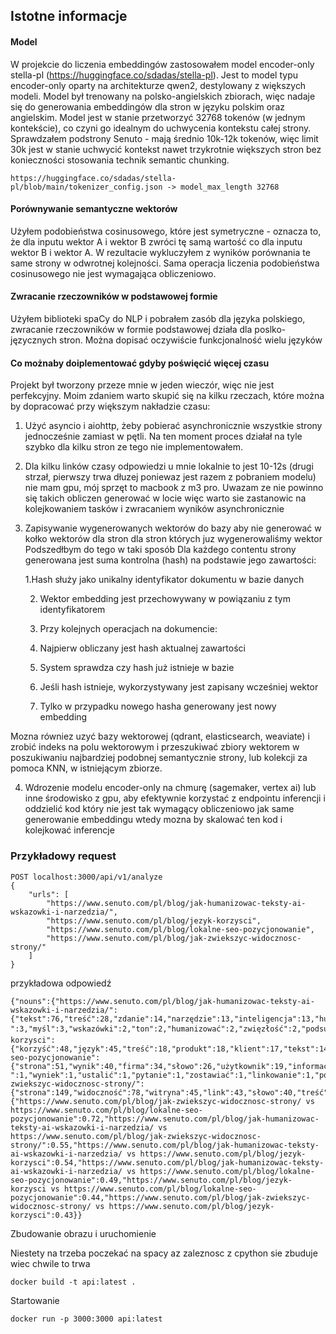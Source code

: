 ## Istotne informacje

#### Model

W projekcie do liczenia embeddingów zastosowałem model encoder-only stella-pl (https://huggingface.co/sdadas/stella-pl). Jest to model typu encoder-only oparty na architekturze qwen2, destylowany z większych modeli.
Model był trenowany na polsko-angielskich zbiorach, więc nadaje się do generowania embeddingów dla stron w języku polskim oraz angielskim.
Model jest w stanie przetworzyć 32768 tokenów (w jednym kontekście), co czyni go idealnym do uchwycenia kontekstu całej strony. Sprawdzałem podstrony Senuto - mają średnio 10k-12k tokenów, więc limit 30k jest w stanie uchwycić kontekst nawet trzykrotnie większych stron bez konieczności stosowania technik semantic chunking.


```
https://huggingface.co/sdadas/stella-pl/blob/main/tokenizer_config.json -> model_max_length 32768
```

#### Porównywanie semantyczne wektorów
Użyłem podobieństwa cosinusowego, które jest symetryczne - oznacza to, że dla inputu wektor A i wektor B zwróci tę samą wartość co dla inputu wektor B i wektor A.
W rezultacie wykluczyłem z wyników porównania te same strony w odwrotnej kolejności.
Sama operacja liczenia podobieństwa cosinusowego nie jest wymagająca obliczeniowo.

#### Zwracanie rzeczowników w podstawowej formie
Użyłem biblioteki spaCy do NLP i pobrałem zasób dla języka polskiego, zwracanie rzeczowników w formie podstawowej działa dla poslko-języcznych stron. Można dopisać oczywiście funkcjonalność wielu języków

#### Co możnaby doiplementować gdyby poświęcić więcej czasu
Projekt był tworzony przeze mnie w jeden wieczór, więc nie jest perfekcyjny. Moim zdaniem warto skupić się na kilku rzeczach, które można by dopracować przy większym nakładzie czasu:

1. Użyć asyncio i aiohttp, żeby pobierać asynchronicznie wszystkie strony jednocześnie zamiast w pętli. Na ten moment proces działał na tyle szybko dla kilku stron ze tego nie implementowałem.

2. Dla kilku linków czasy odpowiedzi u mnie lokalnie to jest 10-12s (drugi strzał, pierwszy trwa dłuzej poniewaz jest razem z pobraniem modelu) nie mam gpu, mój sprzęt to macbook z m3 pro. 
Uwazam ze nie powinno się takich obliczen generować w locie więc warto sie zastanowic na kolejkowaniem tasków i zwracaniem wyników asynchronicznie

3. Zapisywanie wygenerowanych wektorów do bazy aby nie generować w kołko wektorów dla stron dla stron których juz wygenerowaliśmy wektor
Podszedłbym do tego w taki sposób
Dla każdego contentu strony generowana jest suma kontrolna (hash) na podstawie jego zawartości:
    
    1.Hash służy jako unikalny identyfikator dokumentu w bazie danych
    
    2. Wektor embedding jest przechowywany w powiązaniu z tym identyfikatorem
    
    3. Przy kolejnych operacjach na dokumencie:
    
    4. Najpierw obliczany jest hash aktualnej zawartości
    
    5. System sprawdza czy hash już istnieje w bazie
    
    6. Jeśli hash istnieje, wykorzystywany jest zapisany wcześniej wektor
    
    7. Tylko w przypadku nowego hasha generowany jest nowy embedding

Mozna równiez uzyć bazy wektorowej (qdrant, elasticsearch, weaviate) i zrobić indeks na polu wektorowym i przeszukiwać zbiory wektorem w poszukiwaniu najbardziej podobnej semantycznie strony, lub kolekcji za pomoca KNN, w istniejącym zbiorze.

4. Wdrozenie modelu encoder-only na chmurę (sagemaker, vertex ai) lub inne środowisko z gpu, aby efektywnie korzystać z endpointu inferencji i oddzielić kod który nie jest tak wymagący obliczeniowo jak same generowanie embeddingu wtedy mozna by skalować ten kod i kolejkować inferencje

### Przykładowy request

```
POST localhost:3000/api/v1/analyze
{
    "urls": [
        "https://www.senuto.com/pl/blog/jak-humanizowac-teksty-ai-wskazowki-i-narzedzia/",
        "https://www.senuto.com/pl/blog/jezyk-korzysci",
        "https://www.senuto.com/pl/blog/lokalne-seo-pozycjonowanie",
        "https://www.senuto.com/pl/blog/jak-zwiekszyc-widocznosc-strony/"
    ]
}
```

przykładowa odpowiedź

```
{"nouns":{"https://www.senuto.com/pl/blog/jak-humanizowac-teksty-ai-wskazowki-i-narzedzia/":{"tekst":76,"treść":28,"zdanie":14,"narzędzie":13,"inteligencja":13,"humanizacja":12,"informacja":9,"struktura":9,"prompt":8,"strona":8,"długość":8,"dane":7,"temat":7,"treści":6,"jakość":6,"analiza":6,"akapit":6,"styl":6,"przykład":6,"artykuł":6,"sposób":6,"fakt":5,"cel":5,"czytelnik":5,"wyszukiwarka":5,"efekt":5,"podstawa":5,"odbiorca":5,"słowo":5,"doświadczenie":5,"pytanie":5,"czynnik":4,"rytm":4,"tworzyć":4,"detektor":4,"proces":4,"oko":4,"zakres":4,"konstrukcja":4,"list":4,"czas":4,"osoba":4,"autor":4,"użytkownik":4,"wartość":4,"fragment":4,"rower":4,"prompta":4,"przypadek":4,"wynik":4,"rok":4,"content":3,"pozycja":3,"pomoc":3,"chata":3,"zwrot":3,"grupa":3,"perspektywa":3,"model":3,"łańcuch":3,"wiedza":3,"użyć":3,"wersja":3,"źródło":3,"większość":3,"pisać":3,"-":3,"myśl":3,"wskazówki":2,"ton":2,"humanizować":2,"zwięzłość":2,"podsumowanie":2,"ogólnik":2,"rzut":2,"wytyczna":2,"powtarzalność":2,"aspekt":2,"język":2,"marka":2,"spójność":2,"szczyt":2,"odbior":2,"brzmienie":2,"detektór":2,"element":2,"algorytm":2,"wskazówka":2,"praca":2,"wybór":2,"rodzaj":2,"stosować":2,"umieszczać":2,"tabela":2,"kwestia":2,"read":2,"potrzeba":2,"krok":2,"halucynacja":2,"opis":2,"linka":2,"szyk":2,"sekcja":2,"modele":2,"błąd":2,"detekcja":2,"ozdobnik":2,"odpowiedź":2,"wprowadzić":2,"sposob":2,"oczekiwanie":2,"rynek":2,"nawigacja":2,"potencjał":2,"konkurencja":2,"baza":2,"dzień":2,"spis":1,"minuta":1,"poziom":1,"generyczność":1,"fraza":1,"brak":1,"przejście":1,"nadużywanie":1,"świat":1,"sztampowość":1,"tożsamość":1,"emocja":1,"płynność":1,"narracja":1,"copywriter":1,"redaktor":1,"wykorzystać":1,"podejście":1,"wzgląd":1,"media":1,"dostarczać":1,"mowa":1,"obręb":1,"wykrycie":1,"wymaganie":1,"wygenerować":1,"poinformować":1,"zmiana":1,"skłonieć":1,"zapis":1,"newsletter":1,"ułatwiyć":1,"produkt":1,"wypunktować":1,"sformułowanie":1,"sektor":1,"premium":1,"wyrażenie":1,"intelligence":1,"personalizacja":1,"materiał":1,"wariant":1,"obróbka":1,"punkt":1,"wyjście":1,"podawać":1,"przekonanie":1,"technologia":1,"generować":1,"pobierać":1,"system":1,"dokument":1,"👉":1,"rozwiązanie":1,"ramy":1,"czytać":1,"podać":1,"ok":1,"oryginalność":1,"wrażenie":1,"zlepek":1,"typ":1,"anegdota":1,"życie":1,"metafora":1,"porównanie":1,"ukłon":1,"konsekwencja":1,"podpis":1,"powielać":1,"miara":1,"link":1,"tona":1,"dawka":1,"humor":1,"podnieść":1,"wydajność":1,"dostęp":1,"miejsce":1,"wysiłek":1,"schematyczność":1,"synonim":1,"idiomy":1,"kolokwializmy":1,"humanizatory":1,"pogrubienie":1,"sygnatura":1,"powtórzenie":1,"narzędzia":1,"przepływ":1,"przykładem":1,"zastosowanie":1,"praktyka":1,"tendencja":1,"przestrzeń":1,"konkret":1,"zapychacz":1,"przeredaguj":1,"kombo":1,"część":1,"zmienność":1,"formatować":1,"długośc":1,"przyswajać":1,"obraz":1,"cytat":1,"monotonia":1,"linki":1,"definicja":1,"korzyść":1,"wymóg":1,"spełnić":1,"chat":1,"writer":1,"prompto":1,"rezultat":1,"test":1,"kolejność":1,"starcie":1,"writara":1,"możliwość":1,"pojawieć":1,"branża":1,"udział":1,"okolica":1,"wniosek":1,"detektory":1,"wyrocznia":1,"sugestia":1,"waga":1,"wytyczny":1,"znaczenie":1,"wsparcie":1,"generowania":1,"sukces":1,"cecha":1,"standard":1,"badanie":1,"przepisywać":1,"dziedzina":1,"rankingach":1,"uwzględniać":1,"resarch":1,"kreatywność":1,"sprawdzenie":1,"prompty":1,"szlif":1,"powodzenie":1,"post":1,"marketingie":1,"zagadnienie":1,"marketingiem":1,"trial":1,"szkoleniu":1,"termin":1},"https://www.senuto.com/pl/blog/jezyk-korzysci":{"korzyść":48,"język":45,"treść":18,"produkt":18,"klient":17,"tekst":14,"sprzedaż":11,"odbiorca":11,"model":8,"tworzyć":8,"przykład":8,"potrzeba":7,"człowiek":7,"cecha":7,"zaleta":6,"oferta":6,"sposób":6,"copywriting":6,"copywriter":5,"technika":5,"grupa":4,"pisać":4,"usługa":4,"marka":4,"reklama":4,"post":4,"wyobraźnia":4,"dane":4,"komunikacja":3,"marketing":3,"perswazja":3,"techniki":3,"błąd":3,"wykorzystać":3,"opis":3,"zakup":3,"dzień":3,"działanie":3,"media":3,"firma":3,"użyć":3,"read":3,"czas":3,"koniec":3,"raz":3,"osoba":3,"uwaga":3,"zdanie":3,"pytanie":3,"możliwość":3,"fakt":3,"hotel":3,"informacja":3,"klucz":2,"content":2,"aida":2,"minuta":2,"hasło":2,"praca":2,"wymaganie":2,"rynek":2,"e":2,"artykuł":2,"poziom":2,"znajomość":2,"wiedza":2,"praktyka":2,"księgowość":2,"program":2,"przypadek":2,"wyliczenie":2,"odwołać":2,"internet":2,"plaża":2,"tłum":2,"zdjęcie":2,"zainteresowanie":2,"rzeczywistość":2,"spis":1,"dany":1,"ucho":1,"szansa":1,"handlowiec":1,"kupować":1,"specjalista":1,"sprawa":1,"namawian":1,"palec":1,"must":1,"have":1,"zrozumienie":1,"kwestia":1,"definicja":1,"opisywać":1,"zysek":1,"cel":1,"zwiększyć":1,"zaufanie":1,"employer":1,"pobranie":1,"booka":1,"polubienie":1,"fanpage":1,"czytelnik":1,"wynik":1,"landing":1,"page":1,"y":1,"social":1,"odpowiedź":1,"decyzja":1,"konwersja":1,"sformułowanie":1,"przemyślenie":1,"komunikat":1,"facebook":1,"efekt":1,"potencjał":1,"zmniejszać":1,"budżet":1,"koszt":1,"pozyskać":1,"zapis":1,"newsletter":1,"przejście":1,"strona":1,"dodania":1,"koszyk":1,"nauka":1,"poradnik":1,"początkujący":1,"potwór":1,"góra":1,"las":1,"trudność":1,"teoria":1,"emocja":1,"lęk":1,"oczekiwać":1,"szkoła":1,"zajęcia":1,"wartość":1,"element":1,"znaczenie":1,"dystans":1,"konkret":1,"zwrot":1,"głowa":1,"rozwój":1,"biznes":1,"płyn":1,"podział":1,"akapit":1,"wstawiyć":1,"śródtytueł":1,"cytat":1,"materiał":1,"odbiorc":1,"skalować":1,"sklep":1,"case":1,"study":1,"wezwanie":1,"tablica":1,"nazwać":1,"zwrócć":1,"rozwiązanie":1,"potakiwanie":1,"zadanie":1,"biegać":1,"odkurzacz":1,"fan":1,"powiązanie":1,"fana":1,"piekarnik":1,"dostęp":1,"dodatek":1,"podkreślać":1,"konkurencja":1,"miesiąc":1,"prezent":1,"kontekst":1,"zastosowanie":1,"przedstawić":1,"plaż":1,"wstęp":1,"gość":1,"odpoczynek":1,"wyjść":1,"apartament":1,"leżak":1,"widok":1,"ocean":1,"napój":1,"bar":1,"molo":1,"relaks":1,"telefon":1,"aparat":1,"robić":1,"lustrzanka":1,"kliknięec":1,"znajomy":1,"wakacje":1,"powódź":1,"motywacja":1,"badacz":1,"funkcja":1,"równiez":1,"skrót":1,"pożądanie":1,"działać":1,"schemat":1,"przyciągnięć":1,"zwiększeć":1,"wzbudzyć":1,"posiadać":1,"przedmiot":1,"porada":1,"ogólnik":1,"jedno":1,"frazes":1,"kosz":1,"zlecenie":1,"punkt":1,"widzenie":1,"pozór":1,"wzgląd":1,"meta":1,"oszustwo":1,"ortografia":1,"interpunkcja":1,"komentarz":1,"przecinek":1,"ćwiczenie":1,"miejsce":1,"oczekiwanie":1,"kliknięcie":1,"opise":1,"wyliczeni":1,"kłamstwo":1,"wiara":1,"życie":1,"nacisk":1,"treści":1,"myśleć":1,"kolej":1,"modelu":1,"metoda":1,"projektantka":1,"managerka":1,"trial":1,"szkoleniu":1,"termin":1},"https://www.senuto.com/pl/blog/lokalne-seo-pozycjonowanie":{"strona":51,"wynik":40,"firma":34,"słowo":26,"użytkownik":19,"informacja":19,"fraza":18,"obszar":17,"lokalizacja":15,"konkurencja":15,"miasto":15,"wyszukiwarka":14,"usługa":14,"wizytówka":14,"wyszukiwanie":13,"struktura":12,"przypadek":12,"serwis":11,"pozycja":10,"fraz":10,"dane":10,"page":9,"pozycjonowanie":9,"biznes":9,"klient":9,"branża":9,"element":9,"narzędzie":9,"wyszukiwać":8,"pozycjonować":8,"działanie":8,"zapytanie":8,"mapa":8,"nazwa":8,"adres":8,"opinia":8,"algorytm":7,"landing":7,"dzielnica":7,"znaczenie":7,"działalność":7,"optymalizacja":7,"analiza":7,"typ":7,"treść":6,"zależność":6,"znacznik":6,"widoczność":6,"fryzjer":6,"sposób":6,"miejsce":6,"uwaga":6,"czynnik":6,"sygnał":6,"profil":6,"link":6,"sklep":5,"katalog":5,"pack":5,"odnośnik":5,"title":5,"domena":5,"podstrona":5,"placówka":5,"sens":4,"rodzaj":4,"dzień":4,"sieć":4,"kawiarnia":4,"media":4,"zdjęcie":4,"źródło":4,"witryna":4,"możliwość":4,"produkt":4,"oddział":4,"podział":4,"restauracja":4,"kuchnia":4,"podstawa":3,"zmiana":3,"okolica":3,"punkt":3,"godzina":3,"otwarcie":3,"ustalać":3,"portal":3,"wpis":3,"krok":3,"piekarnia":3,"przykład":3,"opis":3,"kampania":3,"teren":3,"post":3,"zakres":3,"doprecyzować":3,"utworzyć":3,"doprecyzowanie":3,"zabieg":3,"parametr":3,"dodać":3,"oznaczenie":3,"content":2,"szukać":2,"pogłębiać":2,"schema":2,"podsumowanie":2,"cel":2,"pomoc":2,"artykuł":2,"region":2,"statystyka":2,"ciąg":2,"ustawienie":2,"rynku":2,"decyzja":2,"numer":2,"raz":2,"site":2,"waga":2,"linka":2,"zamian":2,"linek":2,"ilość":2,"description":2,"nagłówk":2,"sytuacja":2,"problem":2,"liczba":2,"pomysł":2,"ruch":2,"moduł":2,"miara":2,"interakcja":2,"kod":2,"czas":2,"trial":2,"potencjał":2,"kraj":2,"rozbudowa":2,"oparcie":2,"istnieć":2,"oferta":2,"kwestia":2,"poprawa":2,"gabinet":2,"zasada":2,"reguła":2,"atrybut":2,"tekst":2,"pozyskiwać":2,"linkbuilding":2,"skala":2,"sukces":2,"spis":1,"śledź":1,"minuta":1,"szereg":1,"zwiększyć":1,"zakład":1,"gastronomia":1,"beauty":1,"rok":1,"mnie”/":1,"rozwój":1,"trend":1,"przedsiębiorca":1,"grono":1,"słuszność":1,"osoba":1,"przedsiębiorstwo":1,"zadbanie":1,"szansa":1,"moment":1,"rynek":1,"hydraulik":1,"huta":1,"branż":1,"siłownia":1,"hotel":1,"biblioteka":1,"promień":1,"ulica":1,"zintensyfikować":1,"poziom":1,"telefon":1,"ocena":1,"ułatwienie":1,"urządzenie":1,"przycisk":1,"trasa":1,"-":1,"wyniek":1,"ustalić":1,"pytanie":1,"zostawiać":1,"linkowanie":1,"popularność":1,"instytucja":1,"klub":1,"grupa":1,"zainteresowanie":1,"umieszczć":1,"recenzje":1,"jakość":1,"praktyka":1,"odpowiadać":1,"umieszczeć":1,"wzmianka":1,"umieszczenie":1,"address":1,"oko":1,"zachować":1,"zaangażowanie":1,"meldować":1,"pogo":1,"personalizacja":1,"wpływ":1,"kontekst":1,"obsługa":1,"read":1,"definicja":1,"korzyść":1,"robota":1,"zaindeksować":1,"frazy":1,"dentysta":1,"prać":1,"dywan":1,"poszukiwanie":1,"rozpocząć":1,"sprawdzeć":1,"ranking":1,"wgląd":1,"planer":1,"słów":1,"baz":1,"propozycje":1,"baza":1,"podpowiedzie":1,"lista":1,"meta":1,"przejrzeć":1,"stan":1,"konkurent":1,"real":1,"sfera":1,"wpisać":1,"analizy":1,"wykaz":1,"marka":1,"wizytówki":1,"ekspert":1,"kontakt":1,"uwierzytelnienie":1,"wpisanie":1,"poczta":1,"podać":1,"copywriting":1,"strategie":1,"porada":1,"początkujący":1,"kopalnia":1,"wydarzeni":1,"rabat":1,"tydzień":1,"publikacja":1,"zdjęcia":1,"właściciel":1,"sesja":1,"siedziba":1,"wystawić":1,"recenzja":1,"mnogość":1,"ile":1,"placówk":1,"budowa":1,"stworzyć":1,"utworzenie":1,"dziesiątka":1,"setka":1,"konsekwencja":1,"wygenerowania":1,"thin":1,"duplikacja":1,"obręb":1,"całość":1,"rzeczywistość":1,"ośrodek":1,"zastosowanie":1,"infrastruktura":1,"posiadać":1,"sprzedażą":1,"brand":1,"zagłębienie":1,"wzór":1,"indeksować":1,"wolumen":1,"sprzedaż":1,"pierwowzór":1,"dany":1,"uczelnia":1,"kształcenie":1,"tworzyć":1,"sekcja":1,"program":1,"nauczanie":1,"przyciągać":1,"komunikacja":1,"student":1,"uwzględniać":1,"miasta":1,"sektor":1,"aglomeracja":1,"uproszczenie":1,"agregator":1,"autorytet":1,"komfort":1,"przeszukiwać":1,"zasób":1,"wzgląd":1,"rating":1,"wstawienie":1,"położyć":1,"lokal":1,"styl":1,"oznaczyć":1,"zdefiniować":1,"wyszukiwarek":1,"localbusiness":1,"podgrupa":1,"name":1,"postaladdress":1,"geocoordinates":1,"openinghoursspecification":1,"department":1,"dokumentacja":1,"biuro":1,"podróż":1,"agent":1,"pośrednictwo":1,"nieruchomość":1,"doszczegółowienie":1,"metody":1,"implementacja":1,"developer":1,"podejście":1,"pozór":1,"zdobywać":1,"pozyskać":1,"dopasować":1,"portala":1,"charakter":1,"wartość":1,"fakt":1,"użyteczność":1,"skuteczność":1,"powiązanie":1,"odnośniek":1,"teoria":1,"nofollow":1,"wyszukiwarke":1,"społeczność":1,"inicjatywa":1,"parametre":1,"zbieżność":1,"kontrolować":1,"monitoring":1,"część":1,"wybór":1,"monitoringu":1,"zawężenie":1,"pizzeria":1,"oznaczać":1,"aktualizacja":1,"szkoleniu":1,"termin":1},"https://www.senuto.com/pl/blog/jak-zwiekszyc-widocznosc-strony/":{"strona":149,"widoczność":78,"witryna":45,"link":43,"słowo":40,"treść":32,"podstrona":31,"użytkownik":27,"produkt":26,"adres":23,"optymalizacja":22,"element":21,"fraza":20,"opis":20,"miejsce":19,"kategoria":19,"czas":17,"pozycja":17,"wynik":17,"kod":16,"sposób":16,"analiza":15,"struktura":15,"narzędzie":15,"uwaga":15,"aspekt":15,"ładować":14,"domena":14,"tekst":14,"serwis":13,"duplikacja":13,"informacja":12,"fraz":12,"specjalista":12,"przypadek":12,"wyszukiwanie":12,"stan":11,"błąd":11,"robota":11,"nazwa":11,"działanie":11,"możliwość":11,"czynnik":10,"budować":10,"content":9,"meta":9,"dane":9,"usługa":9,"zawartość":9,"szansa":9,"artykuł":9,"przykład":9,"wpis":9,"blog":8,"konkurencja":8,"audyt":8,"oznaczenie":8,"wpływ":8,"problem":8,"poprawa":8,"tworzyć":8,"moc":8,"praca":8,"jakość":8,"linek":8,"publikacja":8,"przekierowanie":7,"szybkość":7,"proces":7,"pomoc":7,"klient":7,"wyszukiwarka":7,"firma":7,"oferta":7,"efekt":7,"wzrost":7,"certyfikat":7,"sklep":7,"robot":7,"urządzenie":6,"linkowanie":6,"intencja":6,"parametr":6,"linkować":6,"nofollow":6,"rozwiązanie":6,"rodzaj":6,"wersja":6,"wykorzystać":6,"wzgląd":6,"sieć":6,"rozmiar":6,"obręb":6,"portal":6,"typ":6,"wiedza":6,"pytanie":5,"ruch":5,"liczba":5,"sytuacja":5,"raz":5,"duplikat":5,"zadanie":5,"obrazek":5,"znak":5,"tytuł":5,"zasada":5,"kanibalizacja":5,"marka":5,"nagłówek":5,"odnośnik":5,"wydawca":5,"metoda":5,"bezpieczeństwo":4,"hierarchia":4,"pozycjonowanie":4,"odpowiedź":4,"lista":4,"zabezpieczenie":4,"doświadczenie":4,"zwiększyć":4,"dzień":4,"potrzeba":4,"walka":4,"konwersja":4,"cel":4,"wskazówka":4,"spadek":4,"wartość":4,"punkt":4,"menu":4,"kwestia":4,"znaczenie":4,"zakup":4,"serwer":4,"postać":4,"rola":4,"strategia":4,"grafika":4,"plik":4,"znacznik":4,"podstrone":4,"ocena":4,"temat":4,"porada":3,"podstawa":3,"zaplecze":3,"grafik":3,"odbiorca":3,"właściciel":3,"dobór":3,"zagrożenie":3,"mobile":3,"koniec":3,"trial":3,"profil":3,"budżet":3,"zagadnienie":3,"moment":3,"osoba":3,"przeglądarka":3,"uzyskać":3,"test":3,"etap":3,"wątpliwość":3,"indeksować":3,"wskaźnik":3,"styl":3,"miara":3,"rozdział":3,"poprawka":3,"wordpress":3,"wtyczka":3,"zastosować":3,"but":3,"anchor":3,"kopia":3,"raport":3,"zmiana":3,"opinia":3,"część":3,"nagłówk":3,"platforma":3,"czołówka":3,"internet":3,"wyszukiwać":3,"sukienka":3,"linka":3,"sprawdzić":2,"nasyć":2,"podsumowanie":2,"identyfikacja":2,"indeksacja":2,"ranking":2,"krok":2,"biznes":2,"otoczenie":2,"rywal":2,"kraj":2,"źródło":2,"kształt":2,"brak":2,"zaplecz":2,"budowa":2,"ingerencja":2,"posiadać":2,"odczytać":2,"programista":2,"https":2,"protokół":2,"zdobywać":2,"przestrzeń":2,"rozplanować":2,"rozpocząć":2,"list":2,"podział":2,"większość":2,"stworzyć":2,"powód":2,"prędkość":2,"rok":2,"arkusz":2,"interakcja":2,"skuteczność":2,"linijka":2,"spacja":2,"skrypt":2,"początek":2,"zalecenie":2,"odczyt":2,"nawigacja":2,"sekcja":2,"zależność":2,"canonical":2,"zwiększać":2,"ulepszenie":2,"ostrzeżenie":2,"dostęp":2,"pewność":2,"mowa":2,"fakt":2,"nasyceć":2,"tematyka":2,"title":2,"tag":2,"przejść":2,"zamieszczeć":2,"wykorzystywać":2,"case":2,"baza":2,"kąt":2,"osłabić":2,"ilość":2,"kolejność":2,"nagłówki":2,"utworzyć":2,"akapit":2,"wyszukiwarke":2,"grafiki":2,"kontekst":2,"nasycić":2,"poszukiwać":2,"grupa":2,"szukać":2,"stosunek":2,"wybór":2,"pozyskać":2,"for":2,"sugestia":2,"dofollow":2,"wybrać":2,"promocja":2,"opłata":2,"fora":2,"relikt":2,"przeszłość":2,"post":2,"wizytówka":2,"autorytet":2,"katalog":2,"pozyskiwać":2,"użyć":2,"linki":2,"branża":2,"klucz":1,"sukces":1,"tutoriale":1,"spis":1,"minuta":1,"podejście":1,"analityka":1,"pozycjonować":1,"analizy":1,"wypadek":1,"treścia":1,"zasięg":1,"sąsiedztwo":1,"przedsiębiorstwo":1,"mieszkaniec":1,"okolica":1,"inspiracja":1,"zweryfikowanie":1,"skorzystanie":1,"dokument":1,"konsultacja":1,"konkret":1,"dostosować":1,"wymóg":1,"zarządzać":1,"wnętrze":1,"skład":1,"trzeci":1,"celownik":1,"niebezpieczeństwo":1,"przestroga":1,"pojawieć":1,"komunikat":1,"karta":1,"próba":1,"wejście":1,"minus":1,"gwarancja":1,"wymoga":1,"wdrożyć":1,"wykonać":1,"screen":1,"poprawność":1,"podpięcie":1,"załadować":1,"weryfikować":1,"kombinacja":1,"wpisywać":1,"pasek":1,"tworzenie":1,"ujednoliceć":1,"zwiększeć":1,"kierunek":1,"rozpisanie":1,"zadać":1,"porażka":1,"potrzeb":1,"odrzucyć":1,"szczęście":1,"sprawa":1,"wygląd":1,"programisty":1,"rozdzielczość":1,"ekran":1,"telefon":1,"tablet":1,"odbior":1,"nota":1,"ostateczność":1,"weryfikacja":1,"sprawdzć":1,"zakładka":1,"obsługa":1,"przeglądać":1,"roboty":1,"chwila":1,"źródłowy":1,"wyświetlenie":1,"blok":1,"tło":1,"kliknięć":1,"przycisk":1,"zareagować":1,"czynność":1,"cumulative":1,"przesunięcie":1,"interaction":1,"metryka":1,"rejestracja":1,"opóźnienie":1,"read":1,"norma":1,"kolej":1,"aktualizacja":1,"algorytm":1,"miesiąc":1,"dopasowania":1,"pamięć":1,"opóźniyć":1,"plan":1,"czcionka":1,"fragment":1,"nadmiar":1,"wydłużyć":1,"pobierać":1,"przetwarzać":1,"linia":1,"cmsów":1,"minifikację":1,"walidator":1,"konstrukcja":1,"ryzyko":1,"wystąpić":1,"przepływ":1,"umiar":1,"stworzeć":1,"bloki":1,"odpowiednik":1,"blóg":1,"tago":1,"odnośnike":1,"canonicala":1,"head":1,"uniknięć":1,"powielać":1,"sortowanie":1,"filtrować":1,"sortować":1,"generować":1,"szczegół":1,"kolor":1,"rozmiaro":1,"uporządkowanie":1,"dostępność":1,"widzenie":1,"wyjaśnieć":1,"deweloper":1,"komfort":1,"użytkować":1,"naprawa":1,"sprawdzać":1,"okazja":1,"wizyta":1,"nasycenie":1,"występowaniu":1,"kondycja":1,"czasy":1,"przekaz":1,"unikalność":1,"włożeć":1,"worek":1,"treście":1,"dopełnieć":1,"przygotować":1,"ważny":1,"związek":1,"przyciągnąć":1,"zachęceć":1,"opisanie":1,"wyświetlać":1,"emocja":1,"kopiować":1,"platform":1,"miano":1,"staż":1,"setka":1,"tysiąc":1,"tysiąca":1,"podołać":1,"przyszłość":1,"szereg":1,"producent":1,"upadek":1,"study":1,"inwestycja":1,"marketing":1,"dbać":1,"spójność":1,"zbudować":1,"zjawisko":1,"wrzucać":1,"procent":1,"margines":1,"stopień":1,"wyeliminować":1,"napisać":1,"zachowanie":1,"treściy":1,"nawiązać":1,"nakreśleć":1,"wniesiyć":1,"powtarzać":1,"znaczniki":1,"rząd":1,"paragraf":1,"dbałość":1,"zrozumienie":1,"odbiór":1,"całość":1,"powtórzeć":1,"siła":1,"odmiana":1,"rozdzielać":1,"sformułowanie":1,"ogół":1,"przesycenie":1,"pozór":1,"zmniejszyć":1,"wgrać":1,"stosować":1,"litera":1,"myślnik":1,"atrybut":1,"grafki":1,"potencjał":1,"pełnia":1,"wczytywać":1,"redukcja":1,"format":1,"porównać":1,"odnalezić":1,"wyniek":1,"wpisaniu":1,"oko":1,"porównanie":1,"system":1,"komputer":1,"laptop":1,"wiązać":1,"talia":1,"ryż":1,"wesele":1,"preferencja":1,"teoria":1,"wymaganie":1,"lupa":1,"parameter":1,"whitepress":1,"przewaga":1,"podawać":1,"estymacje":1,"panel":1,"linkbuilding":1,"przejąć":1,"przeniesieć":1,"stwierdzić":1,"usta":1,"miejscówka":1,"poszukiwanie":1,"kryterium":1,"oznaczyć":1,"reklama":1,"user":1,"komentarz":1,"skanowanie":1,"=":1,"zeskanowanie":1,"przekazać":1,"dylemat":1,"decyzja":1,"wariant":1,"exact":1,"match":1,"forma":1,"połączyć":1,"brand":1,"zamieszczać":1,"artykuły":1,"blogi":1,"influencer":1,"zamówienie":1,"poradnik":1,"recenzja":1,"obszar":1,"foro":1,"społeczność":1,"wypowiedź":1,"angielski":1,"address":1,"katalogi":1,"wyjątka":1,"wskazać":1,"powiązanie":1,"znaleźć":1,"tanie":1,"pakiet":1,"pozyskaniem":1,"wydatkie":1,"udostępnienie":1,"relacja":1,"perspektywa":1,"barter":1,"komentować":1,"publikować":1,"konsekwencja":1,"budowanie":1,"orientacja":1,"wytypować":1,"specjalist":1,"rynek":1,"kampania":1,"udział":1,"agencja":1,"partner":1,"realizacja":1,"przyspieszenie":1,"wprowadzić":1,"znajomość":1,"wsparcie":1,"obserwacja":1,"html":1,"pozycjonowania":1,"instrukcja":1,"dyrektywa":1,"intencje":1,"przyspieszyć":1,"zakres":1,"specjalistka":1,"szkoleniu":1,"termin":1}},"similarities":{"https://www.senuto.com/pl/blog/jak-zwiekszyc-widocznosc-strony/ vs https://www.senuto.com/pl/blog/lokalne-seo-pozycjonowanie":0.72,"https://www.senuto.com/pl/blog/jak-humanizowac-teksty-ai-wskazowki-i-narzedzia/ vs https://www.senuto.com/pl/blog/jak-zwiekszyc-widocznosc-strony/":0.55,"https://www.senuto.com/pl/blog/jak-humanizowac-teksty-ai-wskazowki-i-narzedzia/ vs https://www.senuto.com/pl/blog/jezyk-korzysci":0.54,"https://www.senuto.com/pl/blog/jak-humanizowac-teksty-ai-wskazowki-i-narzedzia/ vs https://www.senuto.com/pl/blog/lokalne-seo-pozycjonowanie":0.49,"https://www.senuto.com/pl/blog/jezyk-korzysci vs https://www.senuto.com/pl/blog/lokalne-seo-pozycjonowanie":0.44,"https://www.senuto.com/pl/blog/jak-zwiekszyc-widocznosc-strony/ vs https://www.senuto.com/pl/blog/jezyk-korzysci":0.43}}
```


Zbudowanie obrazu i uruchomienie

Niestety na trzeba poczekać na spacy az zaleznosc z cpython sie zbuduje wiec chwile to trwa
```
docker build -t api:latest .
```

Startowanie

```
docker run -p 3000:3000 api:latest
```